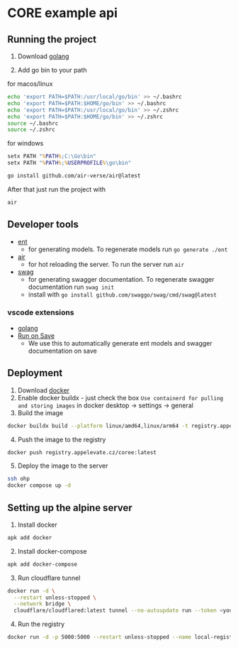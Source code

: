 # CORE example api

## Running the project

1. Download [golang](https://go.dev/dl/)

2. Add go bin to your path

for macos/linux

```bash
echo 'export PATH=$PATH:/usr/local/go/bin' >> ~/.bashrc
echo 'export PATH=$PATH:$HOME/go/bin' >> ~/.bashrc
echo 'export PATH=$PATH:/usr/local/go/bin' >> ~/.zshrc
echo 'export PATH=$PATH:$HOME/go/bin' >> ~/.zshrc
source ~/.bashrc
source ~/.zshrc
```

for windows

```cmd
setx PATH "%PATH%;C:\Go\bin"
setx PATH "%PATH%;%USERPROFILE%\go\bin"
```

```bash
go install github.com/air-verse/air@latest
```

After that just run the project with

```bash
air
```

## Developer tools

- [ent](https://entgo.io/docs/getting-started)
  - for generating models. To regenerate models run `go generate ./ent`
- [air](https://github.com/air-verse/air)
  - for hot reloading the server. To run the server run `air`
- [swag](https://github.com/swaggo/gin-swagger)
  - for generating swagger documentation. To regenerate swagger documentation run `swag init`
  - install with `go install github.com/swaggo/swag/cmd/swag@latest`

### vscode extensions

- [golang](https://marketplace.visualstudio.com/items?itemName=golang.go)
- [Run on Save](https://marketplace.visualstudio.com/items?itemName=emeraldwalk.RunOnSave)
  - We use this to automatically generate ent models and swagger documentation on save

## Deployment

1. Download [docker](https://docs.docker.com/get-docker/)
2. Enable docker buildx - just check the box `Use containerd for pulling and storing images` in docker desktop -> settings -> general
3. Build the image

```bash
docker buildx build --platform linux/amd64,linux/arm64 -t registry.appelevate.cz/coree:latest .
```

4. Push the image to the registry

```bash
docker push registry.appelevate.cz/coree:latest
```

5. Deploy the image to the server

```bash
ssh ohp
docker compose up -d
```

## Setting up the alpine server

1. Install docker

```bash
apk add docker
```

2. Install docker-compose

```bash
apk add docker-compose
```

3. Run cloudflare tunnel

```bash
docker run -d \
  --restart unless-stopped \
  --network bridge \
  cloudflare/cloudflared:latest tunnel --no-autoupdate run --token <your-token-here>
```

4. Run the registry

```bash
docker run -d -p 5000:5000 --restart unless-stopped --name local-registry registry:2
```
